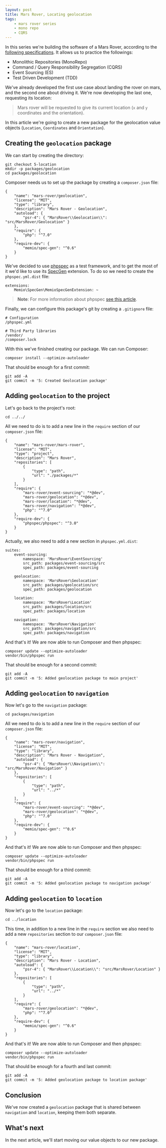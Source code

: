 ```yaml
---
layout: post
title: Mars Rover, Locating geolocation
tags:
    - mars rover series
    - mono repo
    - CQRS
---
```


In this series we're building the software of a Mars Rover, according to
the [following specifications](/2016/06/15/mars-rover-introduction.html).
It allows us to practice the followings:

* Monolithic Repositories (MonoRepo)
* Command / Query Responsibility Segregation (CQRS)
* Event Sourcing (ES)
* Test Driven Development (TDD)

We've already developed the first use case about landing the rover on mars,
and the second one about driving it. We're now developing the last one,
requesting its location:

> Mars rover will be requested to give its current location (`x` and `y`
> coordinates and the orientation).

In this article we're going to create a new package for the geolocation value
objects (`Location`, `Coordinates` and `Orientation`).

## Creating the `geolocation` package

We can start by creating the directory:

```
git checkout 5-location
mkdir -p packages/geolocation
cd packages/geolocation
```

Composer needs us to set up the package by creating a `composer.json` file:

```
{
    "name": "mars-rover/geolocation",
    "license": "MIT",
    "type": "library",
    "description": "Mars Rover - Geolocation",
    "autoload": {
        "psr-4": { "MarsRover\\Geolocation\\": "src/MarsRover/Geolocation" }
    },
    "require": {
        "php": "^7.0"
    },
    "require-dev": {
        "memio/spec-gen": "^0.6"
    }
}
```

We've decided to use [phpspec](http://phpspec.net/) as a test framework, and
to get the most of it we'd like to use its [SpecGen](http://memio.github.io/spec-gen)
extension. To do so we need to create the `phpspec.yml.dist` file:

```
extensions:
    Memio\SpecGen\MemioSpecGenExtension: ~
```

> **Note**: For more information about phpspec
> [see this article](/2015/08/03/phpspec.html).

Finally, we can configure this package's git by creating a `.gitignore` file:

```
# Configuration
/phpspec.yml

# Third Party libraries
/vendor/
/composer.lock
```

With this we've finished creating our package. We can run Composer:

```
composer install --optimize-autoloader
```

That should be enough for a first commit:

```
git add -A
git commit -m '5: Created Geolocation package'
```

## Adding `geolocation` to the project

Let's go back to the project's root:

```
cd ../../
```

All we need to do is to add a new line in the `require` section of our
`composer.json` file:

```
{
    "name": "mars-rover/mars-rover",
    "license": "MIT",
    "type": "project",
    "description": "Mars Rover",
    "repositories": [
        {
            "type": "path",
            "url": "./packages/*"
        }
    ],
    "require": {
        "mars-rover/event-sourcing": "*@dev",
        "mars-rover/geolocation": "*@dev",
        "mars-rover/location": "*@dev",
        "mars-rover/navigation": "*@dev",
        "php": "^7.0"
    },
    "require-dev": {
        "phpspec/phpspec": "^3.0"
    }
}
```

Actually, we also need to add a new section in `phpspec.yml.dist`:

```
suites:
    event-sourcing:
        namespace: 'MarsRover\EventSourcing'
        src_path: packages/event-sourcing/src
        spec_path: packages/event-sourcing

    geolocation:
        namespace: 'MarsRover\Geolocation'
        src_path: packages/geolocation/src
        spec_path: packages/geolocation

    location:
        namespace: 'MarsRover\Location'
        src_path: packages/location/src
        spec_path: packages/location

    navigation:
        namespace: 'MarsRover\Navigation'
        src_path: packages/navigation/src
        spec_path: packages/navigation
```

And that's it! We are now able to run Composer and then phpspec:

```
composer update --optimize-autoloader
vendor/bin/phpspec run
```

That should be enough for a second commit:

```
git add -A
git commit -m '5: Added geolocation package to main project'
```

## Adding `geolocation` to `navigation`

Now let's go to the `navigation` package:

```
cd packages/navigation
```

All we need to do is to add a new line in the `require` section of our
`composer.json` file:

```
{
    "name": "mars-rover/navigation",
    "license": "MIT",
    "type": "library",
    "description": "Mars Rover - Navigation",
    "autoload": {
        "psr-4": { "MarsRover\\Navigation\\": "src/MarsRover/Navigation" }
    },
    "repositories": [
        {
            "type": "path",
            "url": "../*"
        }
    ],
    "require": {
        "mars-rover/event-sourcing": "*@dev",
        "mars-rover/geolocation": "*@dev",
        "php": "^7.0"
    },
    "require-dev": {
        "memio/spec-gen": "^0.6"
    }
}
```

And that's it! We are now able to run Composer and then phpspec:

```
composer update --optimize-autoloader
vendor/bin/phpspec run
```

That should be enough for a third commit:

```
git add -A
git commit -m '5: Added geolocation package to navigation package'
```

## Adding `geolocation` to `location`

Now let's go to the `location` package:

```
cd ../location
```

This time, in addition to a new line in the `require` section we also need to
add a new `repositories` section to our `composer.json` file:

```
{
    "name": "mars-rover/location",
    "license": "MIT",
    "type": "library",
    "description": "Mars Rover - Location",
    "autoload": {
        "psr-4": { "MarsRover\\Location\\": "src/MarsRover/Location" }
    },
    "repositories": [
        {
            "type": "path",
            "url": "../*"
        }
    ],
    "require": {
        "mars-rover/geolocation": "*@dev",
        "php": "^7.0"
    },
    "require-dev": {
        "memio/spec-gen": "^0.6"
    }
}
```

And that's it! We are now able to run Composer and then phpspec:

```
composer update --optimize-autoloader
vendor/bin/phpspec run
```

That should be enough for a fourth and last commit:

```
git add -A
git commit -m '5: Added geolocation package to location package'
```

## Conclusion

We've now created a `geolocation` package that is shared between `navigation`
and `location`, keeping them both separate.

## What's next

In the next article, we'll start moving our value objects to our new package.
